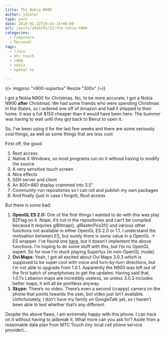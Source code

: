 ```yaml
---
title: The Nokia N900
author: jdieter
type: post
date: 2010-01-22T19:54:14+00:00
url: /posts/2010/01/22/the-nokia-n900
categories:
  - Computers
  - Personal
tags:
  - linux
  - mtc touch
  - n900
  - nokia
  - opengl es

---
```

{{< imgproc "n900-supertux" Resize "300x" />}}

I got a Nokia N900 for Christmas. No, to be more accurate, I got a Nokia N900 **after** Christmas. We had some friends who were spending Christmas in the States, so I ordered one off of Amazon and had it shipped to their home. It was a full $150 cheaper than it would have been here. The bummer was having to wait until they got back to Beirut to open it.

So, I&#8217;ve been using it for the last few weeks and there are some seriously cool things, as well as some things that are less cool.

First off, the good:

  1. Root access
  2. Native X Windows, so most programs run on it without having to modify the source
  3. A very sensitive touch screen
  4. Nice effects
  5. SSH server and client
  6. An 800&#215;480 display crammed into 3.5&#8243;
  7. Community-run repositories so I can roll and publish my own packages
  8. And finally (just in case I forgot), Root access

But there is some bad:

  1. **OpenGL ES 2.0:** One of the first things I wanted to do with this was play BZFlag on it. Nope, it&#8217;s not in the repositories and can&#8217;t be compiled because it requires glBitmap(), glRasterPos3f() and various other functions not available in either OpenGL ES 2.0 or 1.1. I understand the motivation between ES, but surely there is _some_ value in a OpenGL -> ES wrapper. I&#8217;ve found one [here][2], but it doesn&#8217;t implement the above functions. I&#8217;m hoping to do some stuff with this, but I&#8217;m no OpenGL expert. So for now I&#8217;m stuck playing Supertux (in non-OpenGL mode).
  2. **Ovi Maps:** Yeah, I got all excited about Ovi Maps 3.0.3 which is supposed to be super cool with voice and turn-by-turn directions, but I&#8217;m not able to upgrade from 1.0.1. Apparently the N900 was left out of the first batch of smartphones to get the updates. Having said that, 1.0.1&#8217;s Lebanon maps are incredibly useless, so unless 3.0.3 includes better maps, it will all be pointless anyway.
  3. **Skype:** There&#8217;s no video. There&#8217;s even a second (crappy) camera on the phone that points towards the user, but video just isn&#8217;t available. Unfortunately, I don&#8217;t have my family on GoogleTalk yet, so I haven&#8217;t been able to test whether that&#8217;s any different.

Despite the above flaws, I am extremely happy with this phone. I can hack on it without having to jailbreak it. What more can you ask for? Aside from a reasonable data plan from MTC Touch (my local cell phone service provider)&#8230;

 [2]: http://code.google.com/p/gl-wes-v2/
